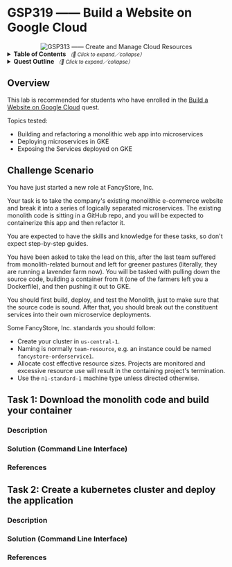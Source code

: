 # GSP319 —— Build a Website on Google Cloud

<div align="center">
  <img src="https://i.imgur.com/F3iwIvo.png" alt="GSP313 —— Create and Manage Cloud Resources">
</div>

<details>
  <summary>
    <strong>Table of Contents</strong>
    <small><em>（🔎 Click to expand／collapse）</em></small>
  </summary>

- [GSP319 —— Build a Website on Google Cloud](#gsp319--build-a-website-on-google-cloud)
  - [Overview](#overview)
  - [Challenge Scenario](#challenge-scenario)
  - [Task 1: Download the monolith code and build your container](#task-1-download-the-monolith-code-and-build-your-container)
    - [Description](#description)
    - [Solution (Command Line Interface)](#solution-command-line-interface)
    - [References](#references)
  - [Task 2: Create a kubernetes cluster and deploy the application](#task-2-create-a-kubernetes-cluster-and-deploy-the-application)
    - [Description](#description-1)
    - [Solution (Command Line Interface)](#solution-command-line-interface-1)
    - [References](#references-1)

</details>

<details>
  <summary>
    <strong>Quest Outline</strong>
    <small><em>（🔎 Click to expand／collapse）</em></small>
  </summary>

| Level | Code | Name | Note |
| :--: | :--: | :-- | :--: |
| | VIDEO | [Hosting a static web app on Google Cloud using GCS](https://www.youtube.com/watch?v=HkJxy22P5gk) |  |
| Fundamental | `GSP659` | [Deploy Your Website on Cloud Run](https://google.qwiklabs.com/focuses/10445?parent=catalog) | [EN](../../normal-labs/GSP659_Deploy-Your-Website-on-Cloud-Run/) |
| | VIDEO | [Hosting a web app on Google Cloud using GCE](https://www.youtube.com/watch?v=nnXi0ABwSXA) |  |
| Fundamental | `GSP662` | [Hosting a Web App on Google Cloud Using Compute Engine](https://google.qwiklabs.com/focuses/11952?parent=catalog) | [EN](../../normal-labs/GSP662_Hosting-a-Web-App-on-Google-Cloud-Using-Compute-Engine/) |
| Fundamental | `GSP663` | [Deploy, Scale, and Update Your Website on Google Kubernetes Engine](https://google.qwiklabs.com/focuses/10470?parent=catalog) | [EN](../../normal-labs/GSP663_Deploy-Scale-and-Update-Your-Website-on-Google-Kubernetes-Engine/) |
| Advanced | `GSP699` | [Migrating a Monolithic Website to Microservices on Google Kubernetes Engine](https://google.qwiklabs.com/focuses/11953?parent=catalog) |  |
| | VIDEO | [Case Study: Hosting Scalable web apps on Google Cloud](https://www.youtube.com/watch?v=tts41rFP_0k) |  |
| Advanced | `GSP319` | [Build a Website on Google Cloud: Challenge Lab](https://google.qwiklabs.com/focuses/11765?parent=catalog) |  |


</details>

## Overview

This lab is recommended for students who have enrolled in the [Build a Website on Google Cloud](https://google.qwiklabs.com/quests/115) quest.

Topics tested:

- Building and refactoring a monolithic web app into microservices
- Deploying microservices in GKE
- Exposing the Services deployed on GKE

## Challenge Scenario

You have just started a new role at FancyStore, Inc.

Your task is to take the company's existing monolithic e-commerce website and break it into a series of logically separated microservices. The existing monolith code is sitting in a GitHub repo, and you will be expected to containerize this app and then refactor it.

You are expected to have the skills and knowledge for these tasks, so don't expect step-by-step guides.

You have been asked to take the lead on this, after the last team suffered from monolith-related burnout and left for greener pastures (literally, they are running a lavender farm now). You will be tasked with pulling down the source code, building a container from it (one of the farmers left you a Dockerfile), and then pushing it out to GKE.

You should first build, deploy, and test the Monolith, just to make sure that the source code is sound. After that, you should break out the constituent services into their own microservice deployments.

Some FancyStore, Inc. standards you should follow:

- Create your cluster in `us-central-1`.
- Naming is normally `team-resource`, e.g. an instance could be named `fancystore-orderservice1`.
- Allocate cost effective resource sizes. Projects are monitored and excessive resource use will result in the containing project's termination.
- Use the `n1-standard-1` machine type unless directed otherwise.

## Task 1: Download the monolith code and build your container

### Description

### Solution (Command Line Interface)

### References

## Task 2: Create a kubernetes cluster and deploy the application

### Description

### Solution (Command Line Interface)

### References